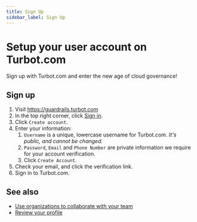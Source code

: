 ```yaml
---
title: Sign Up
sidebar_label: Sign Up
---
```


# Setup your user account on Turbot.com

Sign up with Turbot.com and enter the new age of cloud governance!

## Sign up

1. Visit https://guardrails.turbot.com
2. In the top right corner, click [Sign in](/user).
3. Click `Create account`.
4. Enter your information:
   1. `Username` is a unique, lowercase username for Turbot.com. _It's public,
      and cannot be changed._
   2. `Password`, `Email` and `Phone Number` are private information we require
      for your account verification.
   3. Click `Create Account`.
5. Check your email, and click the verification link.
6. Sign in to Turbot.com.

## See also

- [Use organizations to collaborate with your team](turbot.com/organizations)
- [Review your profile](turbot.com/user/profile)
